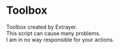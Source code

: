 # Toolbox

Toolbox created by Extrayer.                                                                               
This script can cause many problems.                                                                           
I am in no way responsible for your actions.                                                                                                                                      
